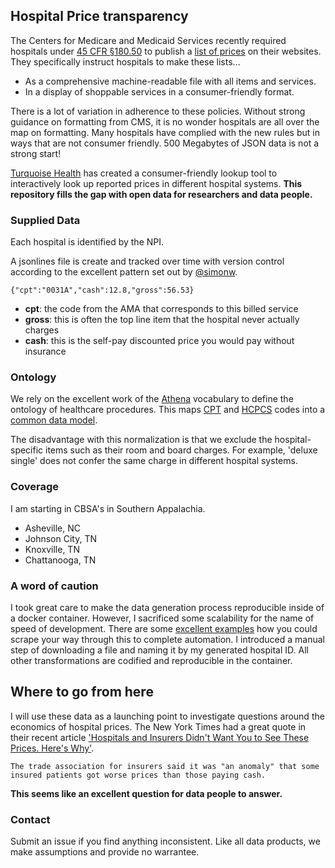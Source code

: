 ## Hospital Price transparency

The Centers for Medicare and Medicaid Services recently required hospitals under  [45 CFR §180.50](https://www.federalregister.gov/d/2019-24931/p-1010) to publish a [list of prices](https://www.cms.gov/hospital-price-transparency) on their websites.  They specifically instruct hospitals to make these lists...
- As a comprehensive machine-readable file with all items and services.   
- In a display of shoppable services in a consumer-friendly format.  

There is a lot of variation in adherence to these policies.  Without strong guidance on formatting from CMS, it is no wonder hospitals are all over the map on formatting.  Many hospitals have complied with the new rules but in ways that are not consumer friendly.  500 Megabytes of JSON data is not a strong start!

[Turquoise Health](https://turquoise.health/) has created a consumer-friendly lookup tool to interactively look up reported prices in different hospital systems. __This repository fills the gap with open data for researchers and data people.__

### Supplied Data

Each hospital is identified by the NPI.

A jsonlines file is create and tracked over time with version control according to the excellent pattern set out by [@simonw](https://github.com/simonw/ca-fires-history/tree/main).

```
{"cpt":"0031A","cash":12.8,"gross":56.53}
```
- __cpt__: the code from the AMA that corresponds to this billed service
- __gross__: this is often the top line item that the hospital never actually charges  
- __cash__: this is the self-pay discounted price you would pay without insurance


### Ontology

We rely on the excellent work of the [Athena](https://athena.ohdsi.org/) vocabulary to define the ontology of healthcare procedures.  This maps [CPT](https://www.ama-assn.org/practice-management/cpt) and [HCPCS](https://www.cms.gov/Medicare/Coding/MedHCPCSGenInfo) codes into a [common data model](https://github.com/OHDSI/CommonDataModel).

The disadvantage with this normalization is that we exclude the hospital-specific items such as their room and board charges. For example, 'deluxe single' does not confer the same charge in different hospital systems.


### Coverage

I am starting in CBSA's in Southern Appalachia.
- Asheville, NC
- Johnson City, TN
- Knoxville, TN
- Chattanooga, TN

### A word of caution

I took great care to make the data generation process reproducible inside of a docker container. However, I sacrificed some scalability for the name of speed of development. There are some [excellent examples]((https://github.com/vsoch/hospital-chargemaster/blob/master/hospitals.tsv)) how you could scrape your way through this to complete automation. I introduced a manual step of downloading a file and naming it by my generated hospital ID. All other transformations are codified and reproducible in the container.

## Where to go from here
I will use these data as a launching point to investigate questions around the economics of hospital prices. The New York Times had a great quote in their recent article ['Hospitals and Insurers Didn't Want You to See These Prices. Here's Why'](https://www.nytimes.com/interactive/2021/08/22/upshot/hospital-prices.html?smid=url-share).

```
The trade association for insurers said it was "an anomaly" that some insured patients got worse prices than those paying cash.
```

__This seems like an excellent question for data people to answer.__


### Contact

Submit an issue if you find anything inconsistent.  Like all data products, we make assumptions and provide no warrantee.  
